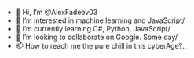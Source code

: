 - 👋 Hi, I’m @AlexFadeev03
- 👀 I’m interested in machine learning and JavaScript/
- 🌱 I’m currently learning C#, Python, JavaScript/
- 💞️ I’m looking to collaborate on Google. Some day/
- 📫 How to reach me the pure chill in this cyberAge?..

<!---
AlexFadeev03/AlexFadeev03 is a ✨ special ✨ repository because its `README.md` (this file) appears on your GitHub profile.
You can click the Preview link to take a look at your changes.
--->
